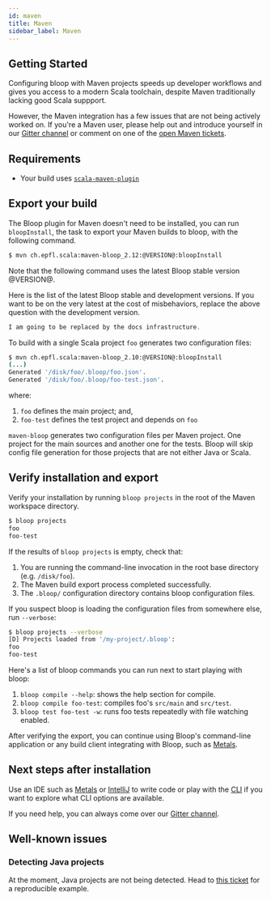```yaml
---
id: maven
title: Maven
sidebar_label: Maven
---
```


## Getting Started

Configuring bloop with Maven projects speeds up developer workflows and gives you access to a modern Scala toolchain, despite Maven traditionally lacking good Scala suppport.

However, the Maven integration has a few issues that are not being actively
worked on. If you're a Maven user, please help out and introduce yourself in
our [Gitter channel](https://gitter.im/scalacenter/bloop) or comment on one
of the [open Maven
tickets](https://github.com/scalacenter/bloop/issues?q=is%3Aissue+is%3Aopen+sort%3Aupdated-desc+label%3Amaven).

<!-- start -->

## Requirements

- Your build uses [`scala-maven-plugin`](https://github.com/davidB/scala-maven-plugin/)

## Export your build

The Bloop plugin for Maven doesn't need to be installed, you can run
`bloopInstall`, the task to export your Maven builds to bloop, with the
following command.

```bash
$ mvn ch.epfl.scala:maven-bloop_2.12:@VERSION@:bloopInstall
```

Note that the following command uses the latest Bloop stable version
@VERSION@.

Here is the list of the latest Bloop stable and development versions. If you
want to be on the very latest at the cost of misbehaviors, replace the above
question with the development version.

```scala mdoc:releases
I am going to be replaced by the docs infrastructure.
```


To build with a single Scala project `foo` generates two configuration files:

```bash
$ mvn ch.epfl.scala:maven-bloop_2.10:@VERSION@:bloopInstall
(...)
Generated '/disk/foo/.bloop/foo.json'.
Generated '/disk/foo/.bloop/foo-test.json'.
```

where:
1. `foo` defines the main project; and,
1. `foo-test` defines the test project and depends on `foo`

`maven-bloop` generates two configuration files per Maven project. One
project for the main sources and another one for the tests. Bloop will skip
config file generation for those projects that are not either Java or Scala.

## Verify installation and export

Verify your installation by running `bloop projects` in the root of the Maven workspace directory.

```bash
$ bloop projects
foo
foo-test
```

If the results of `bloop projects` is empty, check that:

1. You are running the command-line invocation in the root base directory (e.g. `/disk/foo`).
1. The Maven build export process completed successfully.
1. The `.bloop/` configuration directory contains bloop configuration files.

If you suspect bloop is loading the configuration files from somewhere else, run `--verbose`:

```bash
$ bloop projects --verbose
[D] Projects loaded from '/my-project/.bloop':
foo
foo-test
```

Here's a list of bloop commands you can run next to start playing with bloop:

1. `bloop compile --help`: shows the help section for compile.
1. `bloop compile foo-test`: compiles foo's `src/main` and `src/test`.
1. `bloop test foo-test -w`: runs foo tests repeatedly with file watching enabled.

After verifying the export, you can continue using Bloop's command-line application or any build
client integrating with Bloop, such as [Metals](https://scalameta.org/metals/).

<!-- end -->

## Next steps after installation

Use an IDE such as [Metals](docs/ides/metals) or
[IntelliJ](docs/ides/intellij) to write code or play with the
[CLI](docs/cli/tutorial) if you want to explore what CLI options are
available.

If you need help, you can always come over our [Gitter
channel](https://gitter.im/scalacenter/bloop).

## Well-known issues

### Detecting Java projects

At the moment, Java projects are not being detected. Head to [this
ticket](https://github.com/scalacenter/bloop/issues/519) for a reproducible
example.
